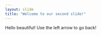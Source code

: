 ```yaml
---
layout: slide
title: "Welcome to our second slide!"
---
```

Hello beautiful!
Use the left arrow to go back!
